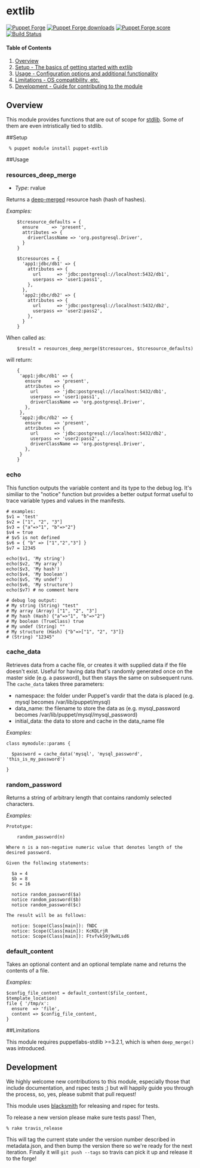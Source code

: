 # extlib

[![Puppet Forge](http://img.shields.io/puppetforge/v/puppet/extlib.svg)](https://forge.puppetlabs.com/puppet/extlib)
[![Puppet Forge downloads](https://img.shields.io/puppetforge/dt/puppet/extlib.svg)](https://forge.puppetlabs.com/puppet/extlib)
[![Puppet Forge score](https://img.shields.io/puppetforge/f/puppet/extlib.svg)](https://forge.puppetlabs.com/puppet/extlib)
[![Build Status](https://travis-ci.org/voxpupuli/puppet-extlib.png)](https://travis-ci.org/voxpupuli/puppet-extlib)

#### Table of Contents

1. [Overview](#overview)
3. [Setup - The basics of getting started with extlib](#setup)
4. [Usage - Configuration options and additional functionality](#usage)
5. [Limitations - OS compatibility, etc.](#limitations)
6. [Development - Guide for contributing to the module](#development)

## Overview

This module provides functions that are out of scope for 
[stdlib](https://github.com/puppetlabs/puppetlabs-stdlib). Some of them are
even intristically tied to stdlib.

##Setup

```console
 % puppet module install puppet-extlib
```

##Usage

### resources_deep_merge

- *Type*: rvalue

Returns a [deep-merged](#deep_merge) resource hash (hash of hashes).

*Examples:*

```puppet
    $tcresource_defaults = {
      ensure     => 'present',
      attributes => {
        driverClassName => 'org.postgresql.Driver',
      }
    }

    $tcresources = {
      'app1:jdbc/db1' => {
        attributes => {
          url      => 'jdbc:postgresql://localhost:5432/db1',
          userpass => 'user1:pass1',
        },
      },
      'app2:jdbc/db2' => {
        attributes => {
          url      => 'jdbc:postgresql://localhost:5432/db2',
          userpass => 'user2:pass2',
        },
      }
    }
```

When called as:

```puppet
    $result = resources_deep_merge($tcresources, $tcresource_defaults)
```

will return:

```puppet
    {
     'app1:jdbc/db1' => {
       ensure     => 'present',
       attributes => {
         url      => 'jdbc:postgresql://localhost:5432/db1',
         userpass => 'user1:pass1',
         driverClassName => 'org.postgresql.Driver',
       },
     },
     'app2:jdbc/db2' => {
       ensure     => 'present',
       attributes => {
         url      => 'jdbc:postgresql://localhost:5432/db2',
         userpass => 'user2:pass2',
         driverClassName => 'org.postgresql.Driver',
       },
     }
    }
```

### echo

This function outputs the variable content and its type to the
debug log. It's similiar to the "notice" function but provides
a better output format useful to trace variable types and values
in the manifests.

```puppet
# examples:
$v1 = 'test'
$v2 = ["1", "2", "3"]
$v3 = {"a"=>"1", "b"=>"2"}
$v4 = true
# $v5 is not defined
$v6 = { "b" => ["1","2","3"] }
$v7 = 12345

echo($v1, 'My string')
echo($v2, 'My array')
echo($v3, 'My hash')
echo($v4, 'My boolean')
echo($v5, 'My undef')
echo($v6, 'My structure')
echo($v7) # no comment here

# debug log output:
# My string (String) "test"
# My array (Array) ["1", "2", "3"]
# My hash (Hash) {"a"=>"1", "b"=>"2"}
# My boolean (TrueClass) true
# My undef (String) ""
# My structure (Hash) {"b"=>["1", "2", "3"]}
# (String) "12345"
```

### cache_data

Retrieves data from a cache file, or creates it with supplied data if the file doesn't exist. Useful for having data that's randomly generated once on the master side (e.g. a password), but then stays the same on subsequent runs. The `cache_data` takes three parameters:

 * namespace: the folder under Puppet's vardir that the data is placed (e.g. mysql becomes /var/lib/puppet/mysql)
 * data_name: the filename to store the data as (e.g. mysql_password becomes /var/lib/puppet/mysql/mysql_password)
 * initial_data: the data to store and cache in the data_name file 

*Examples:*

```puppet
class mymodule::params {

  $password = cache_data('mysql', 'mysql_password', 'this_is_my_password')

}
```

### random_password

Returns a string of arbitrary length that contains randomly selected characters.

*Examples:*

```
Prototype:

    random_password(n)

Where n is a non-negative numeric value that denotes length of the desired password.

Given the following statements:

  $a = 4
  $b = 8
  $c = 16

  notice random_password($a)
  notice random_password($b)
  notice random_password($c)

The result will be as follows:

  notice: Scope(Class[main]): fNDC
  notice: Scope(Class[main]): KcKDLrjR
  notice: Scope(Class[main]): FtvfvkS9j9wXLsd6
```

### default_content

Takes an optional content and an optional template name and returns the contents of a file.

*Examples:*

```puppet
$config_file_content = default_content($file_content, $template_location)
file { '/tmp/x':
  ensure  => 'file',
  content => $config_file_content,
}
```

##Limitations

This module requires puppetlabs-stdlib >=3.2.1, which is when `deep_merge()`
was introduced.

## Development

We highly welcome new contributions to this module, especially those that
include documentation, and rspec tests ;) but will happily guide you through
the process, so, yes, please submit that pull request!

This module uses [blacksmith](https://github.com/maestrodev/puppet-blacksmith)
for releasing and rspec for tests.

To release a new version please make sure tests pass! Then,

```shell
% rake travis_release
```

This will tag the current state under the version number described in
metadata.json, and then bump the version there so we're ready for the next
iteration. Finally it will `git push --tags` so travis can pick it up and
release it to the forge!
